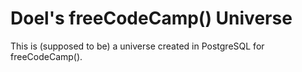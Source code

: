 # Doel's freeCodeCamp() Universe
This is (supposed to be) a universe created in PostgreSQL for freeCodeCamp().
